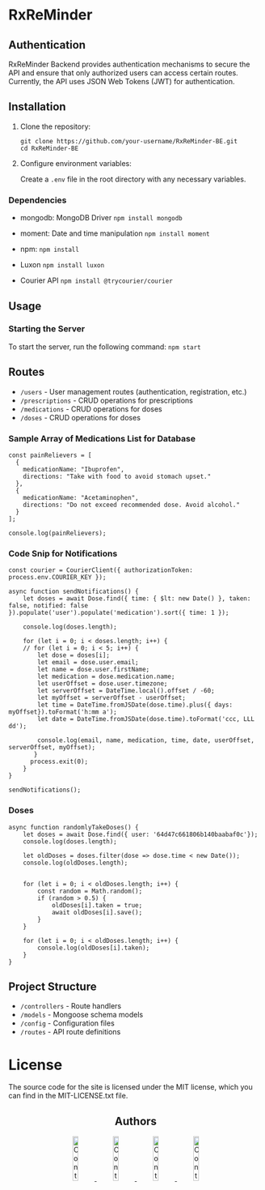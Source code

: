 # RxReMinder 
## Authentication

RxReMinder Backend provides authentication mechanisms to secure the API and ensure that only authorized users can access certain routes. Currently, the API uses JSON Web Tokens (JWT) for authentication.

## Installation

1. Clone the repository:

   ```
   git clone https://github.com/your-username/RxReMinder-BE.git
   cd RxReMinder-BE
   ```

2. Configure environment variables:

    Create a `.env` file in the root directory with any necessary variables.

### Dependencies
- mongodb: MongoDB Driver `npm install mongodb`

- moment: Date and time manipulation `npm install moment`

- npm: `npm install`

- Luxon `npm install luxon`

- Courier API `npm install @trycourier/courier`

## Usage
### Starting the Server

To start the server, run the following command: `npm start`

## Routes
- `/users` - User management routes (authentication, registration, etc.)
- `/prescriptions` - CRUD operations for prescriptions
- `/medications` - CRUD operations for doses
- `/doses` - CRUD operations for doses

### Sample Array of Medications List for Database
```
const painRelievers = [
  {
    medicationName: "Ibuprofen",
    directions: "Take with food to avoid stomach upset."
  },
  {
    medicationName: "Acetaminophen",
    directions: "Do not exceed recommended dose. Avoid alcohol."
  }
];

console.log(painRelievers);
```

### Code Snip for Notifications 
```
const courier = CourierClient({ authorizationToken: process.env.COURIER_KEY });

async function sendNotifications() {
    let doses = await Dose.find({ time: { $lt: new Date() }, taken: false, notified: false }).populate('user').populate('medication').sort({ time: 1 });
    
    console.log(doses.length);

    for (let i = 0; i < doses.length; i++) {
    // for (let i = 0; i < 5; i++) {
        let dose = doses[i];
        let email = dose.user.email;
        let name = dose.user.firstName;
        let medication = dose.medication.name;
        let userOffset = dose.user.timezone;
        let serverOffset = DateTime.local().offset / -60;
        let myOffset = serverOffset - userOffset;
        let time = DateTime.fromJSDate(dose.time).plus({ days: myOffset}).toFormat('h:mm a');
        let date = DateTime.fromJSDate(dose.time).toFormat('ccc, LLL dd');

        console.log(email, name, medication, time, date, userOffset, serverOffset, myOffset);
       }
      process.exit(0);
    }
}

sendNotifications();
```

### Doses
```
async function randomlyTakeDoses() {
    let doses = await Dose.find({ user: '64d47c661806b140baabaf0c'});
    console.log(doses.length);

    let oldDoses = doses.filter(dose => dose.time < new Date());
    console.log(oldDoses.length);

    
    for (let i = 0; i < oldDoses.length; i++) {
        const random = Math.random();
        if (random > 0.5) {
            oldDoses[i].taken = true;
            await oldDoses[i].save();
        }
    }

    for (let i = 0; i < oldDoses.length; i++) {
        console.log(oldDoses[i].taken);
    }
}
```

## Project Structure
- `/controllers` - Route handlers
- `/models` - Mongoose schema models
- `/config` - Configuration files
- `/routes` - API route definitions

# License 
The source code for the site is licensed under the MIT license, which you can find in the MIT-LICENSE.txt file.

<h2 align="center">Authors</h2>

<div align="center">
  <a href="https://github.com/darkartaudio">
    <img src="https://avatars.githubusercontent.com/u/122388609?v=4"
      alt="Contributors"
      width="15%" />
  </a>
   <a href="https://github.com/Ellehcim23">
    <img src="https://avatars.githubusercontent.com/u/125413734?v=4"
      alt="Contributors"
      width="15%" />
  </a>
    <a href="https://github.com/kacyphan7">
    <img src="https://avatars.githubusercontent.com/u/125235721?v=4"
      alt="Contributors"
      width="15%" />
  </a>
   <a href="https://github.com/sp1441">
    <img src="https://avatars.githubusercontent.com/u/125446289?v=4"
      alt="Contributors"
      width="15%" />
  </a>
</div>